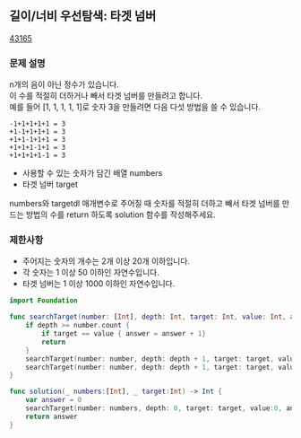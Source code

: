 ## 길이/너비 우선탐색: 타겟 넘버

[43165](https://programmers.co.kr/learn/courses/30/lessons/43165)

### 문제 설명

n개의 음이 아닌 정수가 있습니다. <br>
이 수를 적절히 더하거나 빼서 타겟 넘버를 만들려고 합니다. <br>
예를 들어 [1, 1, 1, 1, 1]로 숫자 3을 만들려면 다음 다섯 방법을 쓸 수 있습니다.

```
-1+1+1+1+1 = 3
+1-1+1+1+1 = 3
+1+1-1+1+1 = 3
+1+1+1-1+1 = 3
+1+1+1+1-1 = 3
```

- 사용할 수 있는 숫자가 담긴 배열 numbers
- 타겟 넘버 target

numbers와 targetdl 매개변수로 주어질 때 숫자를 적절히 더하고 빼서 타겟 넘버를 만드는 방법의 수를 return 하도록 solution 함수를 작성해주세요.

### 제한사항

- 주어지는 숫자의 개수는 2개 이상 20개 이하입니다.
- 각 숫자는 1 이상 50 이하인 자연수입니다.
- 타겟 넘버는 1 이상 1000 이하인 자연수입니다.


```swift 
import Foundation

func searchTarget(number: [Int], depth: Int, target: Int, value: Int, answer: inout Int){
    if depth >= number.count {
        if target == value { answer = answer + 1}
        return 
    }    
    searchTarget(number: number, depth: depth + 1, target: target, value: value + number[depth], answer: &answer)
    searchTarget(number: number, depth: depth + 1, target: target, value: value - number[depth], answer: &answer)
}

func solution(_ numbers:[Int], _ target:Int) -> Int {
    var answer = 0
    searchTarget(number: numbers, depth: 0, target: target, value:0, answer: &answer)
    return answer
}
```
